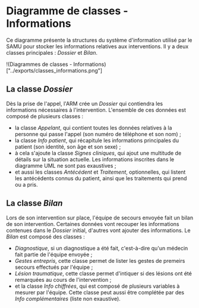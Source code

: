 Diagramme de classes - Informations
===================================

Ce diagramme présente la structures du système d'information utilisé par le SAMU pour stocker les informations relatives aux interventions. Il y a deux classes principales : *Dossier* et *Bilan*.

!(Diagrammes de classes - Informations)["../exports/classes_informations.png"]

La classe *Dossier*
-------------------

Dès la prise de l'appel, l'ARM crée un *Dossier* qui contiendra les informations nécessaires à l'intervention. L'ensemble de ces données est composé de plusieurs classes :
* la classe *Appelant*, qui contient toutes les données relatives à la personne qui passe l'appel (son numéro de téléphone et son nom) ;
* la classe *Info patient*, qui récapitule les informations principales du patient (son identité, son âge et son sexe) ;
* à cela s'ajoute la classe *Signes cliniques*, qui ajout une multitude de détails sur la situation actuelle. Les informations inscrites dans le diagramme UML ne sont pas exaustives ;
* et aussi les classes *Antécédent* et *Traitement*, optionnelles, qui listent les antécédents connus du patient, ainsi que les traitements qui prend ou a pris.


La classe *Bilan*
-----------------

Lors de son intervention sur place, l'équipe de secours envoyée fait un bilan de son intervention. Certaines données vont recouper les informations contenues dans le *Dossier* initial, d'autres vont ajouter des informations. Le *Bilan* est composé des classes :
* *Diagnostique*, si un diagnostique a été fait, c'est-à-dire qu'un médecin fait partie de l'équipe envoyée ;
* *Gestes entrepris*, cette classe permet de lister les gestes de premeirs secours effectués par l'équipe ;
* *Lésion traumatique*, cette classe permet d'intiquer si des lésions ont été remarquées au cours de l'intervention ;
* et la classe *Info chiffrées*, qui est composé de plusieurs variables à mesurer par l'équipe. Cette classe peut aussi être complétée par des *Info complémentaires* (liste non exaustive).

